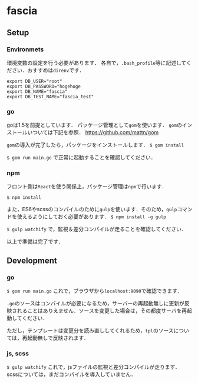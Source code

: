 # fascia

## Setup
### Environmets

環境変数の設定を行う必要があります．
各自で，`.bash_profile`等に記述してください．おすすめは`direnv`です．

```
export DB_USER="root"
export DB_PASSWORD="hogehoge
export DB_NAME="fascia"
export DB_TEST_NAME="fascia_test"
```

### go
goは1.5を前提としています．
パッケージ管理として`gom`を使います．
`gom`のインストールいついては下記を参照．
https://github.com/mattn/gom

`gom`の導入が完了したら，パッケージをインストールします．
`$ gom install`

`$ gom run main.go`
で正常に起動することを確認してください．


### npm
フロント側は`React`を使う関係上，パッケージ管理は`npm`で行います．

`$ npm install`

また，ES6やscssのコンパイルのために`gulp`を使います．そのため，`gulp`コマンドを使えるようにしておく必要があります．
`$ npm install -g gulp`

`$ gulp watchify`
で，監視＆差分コンパイルが走ることを確認してください．


以上で準備は完了です．

## Development
### go
`$ gom run main.go`
これで，ブラウザから`localhost:9090`で確認できます．

`.go`のソースはコンパイルが必要になるため，サーバーの再起動無しに更新が反映されることはありえません．ソースを変更した場合は，その都度サーバを再起動してください．

ただし，テンプレートは変更分を読み直ししてくれるため，`tpl`のソースについては，再起動無しで反映されます．

### js, scss
`$ gulp watchify`
これで，jsファイルの監視と差分コンパイルが走ります．
scssについては，まだコンパイルを導入していません．
